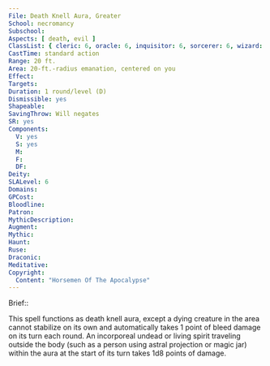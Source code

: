 ```yaml
---
File: Death Knell Aura, Greater
School: necromancy
Subschool: 
Aspects: [ death, evil ]
ClassList: { cleric: 6, oracle: 6, inquisitor: 6, sorcerer: 6, wizard: 6, witch: 6 }
CastTime: standard action
Range: 20 ft.
Area: 20-ft.-radius emanation, centered on you
Effect: 
Targets: 
Duration: 1 round/level (D)
Dismissible: yes
Shapeable: 
SavingThrow: Will negates
SR: yes
Components:
  V: yes
  S: yes
  M: 
  F: 
  DF: 
Deity: 
SLALevel: 6
Domains: 
GPCost: 
Bloodline: 
Patron: 
MythicDescription: 
Augment: 
Mythic: 
Haunt: 
Ruse: 
Draconic: 
Meditative: 
Copyright:
  Content: "Horsemen Of The Apocalypse"
---
```

Brief:: 

This spell functions as death knell aura, except a dying creature in the area cannot stabilize on its own and automatically takes 1 point of bleed damage on its turn each round. An incorporeal undead or living spirit traveling outside the body (such as a person using astral projection or magic jar) within the aura at the start of its turn takes 1d8 points of damage.
